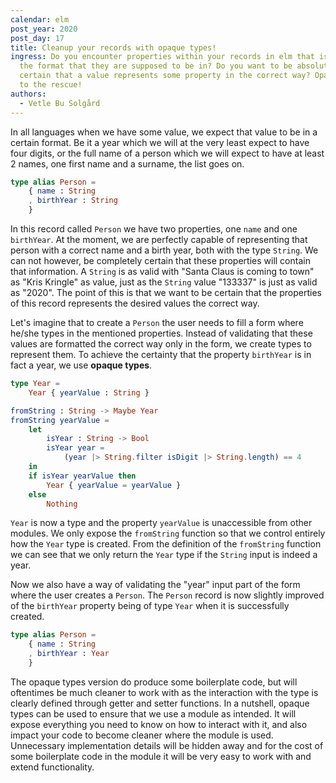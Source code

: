 ```yaml
---
calendar: elm
post_year: 2020
post_day: 17
title: Cleanup your records with opaque types!
ingress: Do you encounter properties within your records in elm that is not on
  the format that they are supposed to be in? Do you want to be absolutely
  certain that a value represents some property in the correct way? Opaque types
  to the rescue!
authors:
  - Vetle Bu Solgård
---
```

In all languages when we have some value, we expect that value to be in a certain format. Be it a year which we will at the very least expect to have four digits, or the full name of a person which we will expect to have at least 2 names, one first name and a surname, the list goes on.

```elm
type alias Person =
    { name : String
    , birthYear : String
    }
```

In this record called `Person` we have two properties, one `name` and one `birthYear`. At the moment, we are perfectly capable of representing that person with a correct name and a birth year, both with the type `String`. We can not however, be completely certain that these properties will contain that information. A `String` is as valid with "Santa Claus is coming to town" as "Kris Kringle" as value, just as the `String` value "133337" is just as valid as "2020".
The point of this is that we want to be certain that the properties of this record represents the desired values the correct way.

Let's imagine that to create a `Person` the user needs to fill a form where he/she types in the mentioned properties. Instead of validating that these values are formatted the correct way only in the form, we create types to represent them.
To achieve the certainty that the property `birthYear` is in fact a year, we use **opaque types**.

```elm
type Year =
    Year { yearValue : String }

fromString : String -> Maybe Year
fromString yearValue =
    let
        isYear : String -> Bool
        isYear year =
            (year |> String.filter isDigit |> String.length) == 4 
    in
    if isYear yearValue then
        Year { yearValue = yearValue }
    else
        Nothing
```

`Year` is now a type and the property `yearValue` is unaccessible from other modules. We only expose the `fromString` function so that we control entirely how the `Year` type is created. From the definition of the `fromString` function we can see that we only return the `Year` type if the `String` input is indeed a year. 

Now we also have a way of validating the "year" input part of the form where the user creates a `Person`. The `Person` record is now slightly improved of the `birthYear` property being of type `Year` when it is successfully created.

```elm
type alias Person =
    { name : String
    , birthYear : Year
    }
```

The opaque types version do produce some boilerplate code, but will oftentimes be much cleaner to work with as the interaction with the type is clearly defined through getter and setter functions. In a nutshell, opaque types can be used to ensure that we use a module as intended. It will expose everything you need to know on how to interact with it, and also impact your code to become cleaner where the module is used. Unnecessary implementation details will be hidden away and for the cost of some boilerplate code in the module it will be very easy to work with and extend functionality.